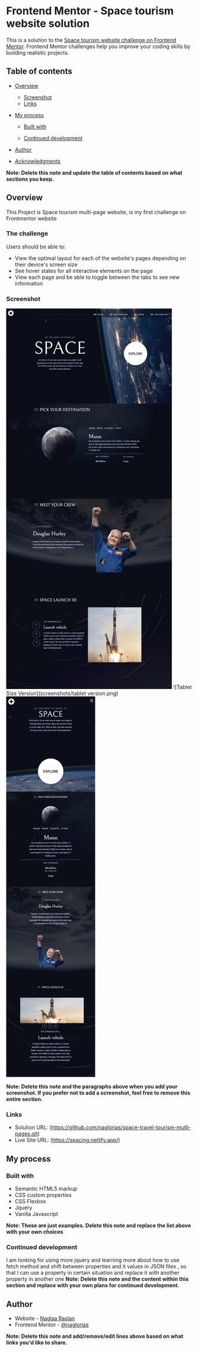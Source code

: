 # Frontend Mentor - Space tourism website solution

This is a solution to the [Space tourism website challenge on Frontend Mentor](https://www.frontendmentor.io/challenges/space-tourism-multipage-website-gRWj1URZ3). Frontend Mentor challenges help you improve your coding skills by building realistic projects.

## Table of contents

- [Overview](#overview)

  - [Screenshot](#screenshot)
  - [Links](#links)

- [My process](#my-process)

  - [Built with](#built-with)

  - [Continued development](#continued-development)

- [Author](#author)
- [Acknowledgments](#acknowledgments)

**Note: Delete this note and update the table of contents based on what sections you keep.**

## Overview

This Project is Space tourism multi-page website, is my first challenge on Frontmentor website

### The challenge

Users should be able to:

- View the optimal layout for each of the website's pages depending on their device's screen size
- See hover states for all interactive elements on the page
- View each page and be able to toggle between the tabs to see new information

### Screenshot

![Desktop Size Version](./screenshots/Desktop-version.png)
![Tablet Size Version](screenshots/tablet version.png)
![Mobile Size Version](./screenshots/mobile-version.png)

**Note: Delete this note and the paragraphs above when you add your screenshot. If you prefer not to add a screenshot, feel free to remove this entire section.**

### Links

- Solution URL: (https://github.com/naglorias/space-travel-tourism-mutli-pages.git)
- Live Site URL: (https://spacing.netlify.app/)

## My process

### Built with

- Semantic HTML5 markup
- CSS custom properties
- CSS Flexbox
- Jquery
- Vanilla Javascript

**Note: These are just examples. Delete this note and replace the list above with your own choices**

### Continued development

I am looking for using more jquery and learning more about how to use fetch method and shift between properties and it values in JSON files , so that I can use a property in certain situation and replace it with another property in another one
**Note: Delete this note and the content within this section and replace with your own plans for continued development.**

## Author

- Website - [Naglaa Raslan](https://github.com/naglorias)
- Frontend Mentor - [@naglorias](hhttps://www.frontendmentor.io/profile/naglorias)

**Note: Delete this note and add/remove/edit lines above based on what links you'd like to share.**
